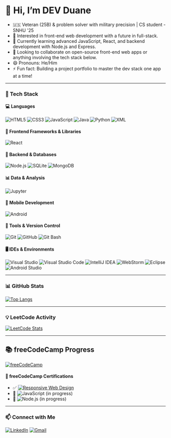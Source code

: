 # 👋 Hi, I’m DEV Duane

- 🇺🇸 Veteran (25B) & problem solver with military precision | CS student - SNHU '25
- 👀 Interested in front-end web development with a future in full-stack.
- 🌱 Currently learning advanced JavaScript, React, and backend development with Node.js and Express.
- 💞️ Looking to collaborate on open-source front-end web apps or anything involving the tech stack below.
- 😄 Pronouns: He/Him
- ⚡ Fun fact: Building a project portfolio to master the dev stack one app at a time!

---

### 🧰 Tech Stack

#### 💻 Languages  
![HTML5](https://img.shields.io/badge/HTML5-E34F26?style=flat&logo=html5&logoColor=white)  ![CSS3](https://img.shields.io/badge/CSS3-1572B6?style=flat&logo=css3&logoColor=white)  ![JavaScript](https://img.shields.io/badge/JavaScript-F7DF1E?style=flat&logo=javascript&logoColor=black)  ![Java](https://img.shields.io/badge/Java-007396?style=flat&logo=java&logoColor=white)  ![Python](https://img.shields.io/badge/Python-3776AB?style=flat&logo=python&logoColor=white)  ![XML](https://img.shields.io/badge/XML-FF6600?style=flat&logo=xml&logoColor=white)  

#### 🧱 Frontend Frameworks & Libraries  
![React](https://img.shields.io/badge/React-20232A?style=flat&logo=react&logoColor=61DAFB)  

#### 🧰 Backend & Databases  
![Node.js](https://img.shields.io/badge/Node.js-339933?style=flat&logo=nodedotjs&logoColor=white)  ![SQLite](https://img.shields.io/badge/SQLite-003B57?style=flat&logo=sqlite&logoColor=white)  ![MongoDB](https://img.shields.io/badge/MongoDB-47A248?style=flat&logo=mongodb&logoColor=white)  

#### 📊 Data & Analysis  
![Jupyter](https://img.shields.io/badge/Jupyter-F37626?style=flat&logo=jupyter&logoColor=white)  

#### 📱 Mobile Development  
![Android](https://img.shields.io/badge/Android-3DDC84?style=flat&logo=android&logoColor=white)  

#### 🔧 Tools & Version Control  
![Git](https://img.shields.io/badge/Git-F05032?style=flat&logo=git&logoColor=white)  ![GitHub](https://img.shields.io/badge/GitHub-181717?style=flat&logo=github&logoColor=white)  ![Git Bash](https://img.shields.io/badge/Git%20Bash-000000?style=flat&logo=git&logoColor=white)  

#### 🖥️ IDEs & Environments  
![Visual Studio](https://img.shields.io/badge/Visual%20Studio-5C2D91?style=flat&logo=visual%20studio&logoColor=white)  ![Visual Studio Code](https://img.shields.io/badge/VS%20Code-007ACC?style=flat&logo=visual%20studio%20code&logoColor=white)  ![IntelliJ IDEA](https://img.shields.io/badge/IntelliJ%20IDEA-000000?style=flat&logo=intellij%20idea&logoColor=white)  ![WebStorm](https://img.shields.io/badge/WebStorm-000000?style=flat&logo=webstorm&logoColor=white)  ![Eclipse](https://img.shields.io/badge/Eclipse-2C2255?style=flat&logo=eclipse&logoColor=white)  ![Android Studio](https://img.shields.io/badge/Android%20Studio-3DDC84?style=flat&logo=android-studio&logoColor=white)  

---

### 📊 GitHub Stats
[![Top Langs](https://github-readme-stats.vercel.app/api/top-langs/?username=Duane-Wegner&layout=compact&theme=radical)](https://github.com/Duane-Wegner) 

---

### 💡 LeetCode Activity
[![LeetCode Stats](https://leetcard.jacoblin.cool/Duane_Wegner)](https://leetcode.com/Duane_Wegner/)

---

## 📚 freeCodeCamp Progress

[![freeCodeCamp](https://img.shields.io/badge/freeCodeCamp-27273D?style=flat&logo=freecodecamp&logoColor=white)](https://www.freecodecamp.org/D_Wegner)

#### 📜 freeCodeCamp Certifications

- ✅ [![Responsive Web Design](https://img.shields.io/badge/Responsive_Web_Design-E34F26?style=flat&logo=html5&logoColor=white)](https://www.freecodecamp.org/certification/D_Wegner/responsive-web-design)
- 🔄 ![JavaScript](https://img.shields.io/badge/JavaScript_Algorithms_and_Data_Structures-F7DF1E?style=flat&logo=javascript&logoColor=black) (in progress)
- 🔄 ![Node.js](https://img.shields.io/badge/Full_Stack_Developer-339933?style=flat&js&logoColor=white) (in progress)


---

### 📫 Connect with Me
[![LinkedIn](https://img.shields.io/badge/LinkedIn-0A66C2?style=flat&logo=linkedin&logoColor=white)](https://linkedin.com/in/duane-wegner) [![Gmail](https://img.shields.io/badge/Gmail-D14836?style=flat&logo=gmail&logoColor=white)](mailto:duane.wegner@gmail.com)

